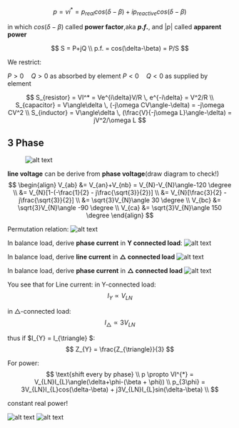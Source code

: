 $$
p = vi^* = p_{real} cos(\delta-\beta) + ip_{reactive}cos(\delta-\beta)
$$

in which $cos(\delta-\beta)$ called **power factor**,aka **$p.f.$**, and $|p|$ called **apparent power**

$$
S = P+jQ \\
p.f. = cos(\delta-\beta) = P/S 
$$

We restrict:

$P>0 \quad Q>0$ as absorbed by element
$P<0 \quad Q<0$ as supplied by element

$$
S_{resistor} = VI^* = Ve^{i\delta}V/R \, e^{-i\delta} = V^2/R \\
S_{capacitor} = V\angle\delta \, (-j\omega CV\angle-\delta) = -j\omega CV^2 \\
S_{inductor} = V\angle\delta \, (\frac{V}{-j\omega L}\angle-\delta) = jV^2/\omega L
$$

## 3 Phase

<figure>
  <img src="/assets/3phase1.png" alt="alt text" height="auto">
</figure>

**line voltage** can be derive from **phase voltage**(draw diagram to check!)
$$
\begin{align}
V_{ab} &= V_{an}+V_{nb} = V_{N}-V_{N}\angle-120 \degree \\
	&= V_{N}[1-(-\frac{1}{2} - j\frac{\sqrt{3}}{2})] \\
	&= V_{N}[\frac{3}{2} - j\frac{\sqrt{3}}{2}] \\
	&= \sqrt{3}V_{N}\angle 30 \degree \\
V_{bc} &= \sqrt{3}V_{N}\angle -90 \degree  \\
V_{ca} &= \sqrt{3}V_{N}\angle 150 \degree 
\end{align}
$$

Permutation relation:
![alt text](/assets/3phase2.png)

In balance load, derive **phase current** in **Y connected load**:
![alt text](/assets/3phase3.png)

In balance load, derive **line current** in **$\triangle$ connected load**
![alt text](/assets/3phase4.png)

In balance load, derive **phase current** in **$\triangle$ connected load**
![alt text](/assets/3phase5.png)

You see that for Line current:
in Y-connected load:
$$
I_{Y} \propto V_{LN}
$$

in $\triangle$-connected load:
$$
I_{\triangle} \propto 3V_{LN}
$$

thus if $I_{Y} = I_{\triangle} $:
$$
Z_{Y}  = \frac{Z_{\triangle}}{3}
$$

For power:
$$
\text{shift every by phase} \\
p \propto VI^{*} = V_{LN}I_{L}\angle(\delta+\phi-(\beta + \phi)) \\
p_{3\phi} = 3V_{LN}I_{L}cos(\delta-\beta) + j3V_{LN}I_{L}sin(\delta-\beta) \\
$$

constant real power!

![alt text](/assets/3phase6.png)
![alt text](/assets/3phase7.png)
